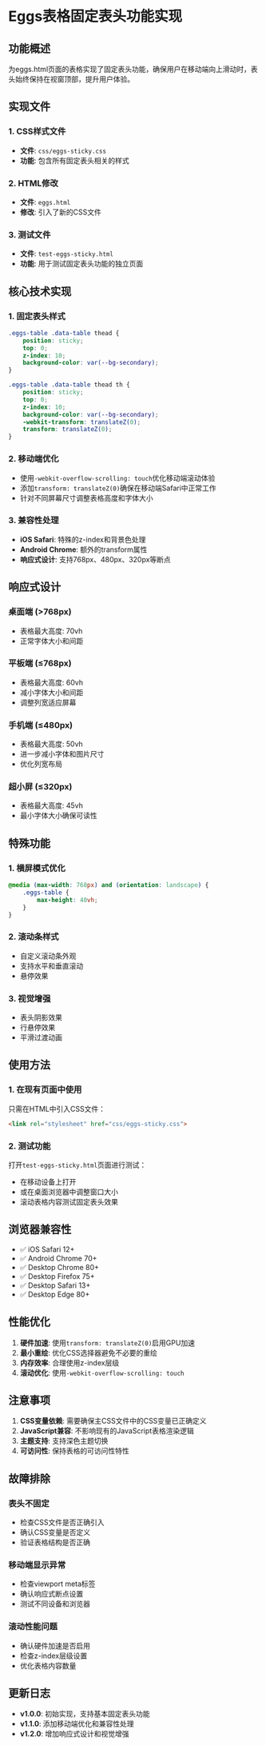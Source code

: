 # Eggs表格固定表头功能实现

## 功能概述

为eggs.html页面的表格实现了固定表头功能，确保用户在移动端向上滑动时，表头始终保持在视窗顶部，提升用户体验。

## 实现文件

### 1. CSS样式文件
- **文件**: `css/eggs-sticky.css`
- **功能**: 包含所有固定表头相关的样式

### 2. HTML修改
- **文件**: `eggs.html`
- **修改**: 引入了新的CSS文件

### 3. 测试文件
- **文件**: `test-eggs-sticky.html`
- **功能**: 用于测试固定表头功能的独立页面

## 核心技术实现

### 1. 固定表头样式
```css
.eggs-table .data-table thead {
    position: sticky;
    top: 0;
    z-index: 10;
    background-color: var(--bg-secondary);
}

.eggs-table .data-table thead th {
    position: sticky;
    top: 0;
    z-index: 10;
    background-color: var(--bg-secondary);
    -webkit-transform: translateZ(0);
    transform: translateZ(0);
}
```

### 2. 移动端优化
- 使用`-webkit-overflow-scrolling: touch`优化移动端滚动体验
- 添加`transform: translateZ(0)`确保在移动端Safari中正常工作
- 针对不同屏幕尺寸调整表格高度和字体大小

### 3. 兼容性处理
- **iOS Safari**: 特殊的z-index和背景色处理
- **Android Chrome**: 额外的transform属性
- **响应式设计**: 支持768px、480px、320px等断点

## 响应式设计

### 桌面端 (>768px)
- 表格最大高度: 70vh
- 正常字体大小和间距

### 平板端 (≤768px)
- 表格最大高度: 60vh
- 减小字体大小和间距
- 调整列宽适应屏幕

### 手机端 (≤480px)
- 表格最大高度: 50vh
- 进一步减小字体和图片尺寸
- 优化列宽布局

### 超小屏 (≤320px)
- 表格最大高度: 45vh
- 最小字体大小确保可读性

## 特殊功能

### 1. 横屏模式优化
```css
@media (max-width: 768px) and (orientation: landscape) {
    .eggs-table {
        max-height: 40vh;
    }
}
```

### 2. 滚动条样式
- 自定义滚动条外观
- 支持水平和垂直滚动
- 悬停效果

### 3. 视觉增强
- 表头阴影效果
- 行悬停效果
- 平滑过渡动画

## 使用方法

### 1. 在现有页面中使用
只需在HTML中引入CSS文件：
```html
<link rel="stylesheet" href="css/eggs-sticky.css">
```

### 2. 测试功能
打开`test-eggs-sticky.html`页面进行测试：
- 在移动设备上打开
- 或在桌面浏览器中调整窗口大小
- 滚动表格内容测试固定表头效果

## 浏览器兼容性

- ✅ iOS Safari 12+
- ✅ Android Chrome 70+
- ✅ Desktop Chrome 80+
- ✅ Desktop Firefox 75+
- ✅ Desktop Safari 13+
- ✅ Desktop Edge 80+

## 性能优化

1. **硬件加速**: 使用`transform: translateZ(0)`启用GPU加速
2. **最小重绘**: 优化CSS选择器避免不必要的重绘
3. **内存效率**: 合理使用z-index层级
4. **滚动优化**: 使用`-webkit-overflow-scrolling: touch`

## 注意事项

1. **CSS变量依赖**: 需要确保主CSS文件中的CSS变量已正确定义
2. **JavaScript兼容**: 不影响现有的JavaScript表格渲染逻辑
3. **主题支持**: 支持深色主题切换
4. **可访问性**: 保持表格的可访问性特性

## 故障排除

### 表头不固定
- 检查CSS文件是否正确引入
- 确认CSS变量是否定义
- 验证表格结构是否正确

### 移动端显示异常
- 检查viewport meta标签
- 确认响应式断点设置
- 测试不同设备和浏览器

### 滚动性能问题
- 确认硬件加速是否启用
- 检查z-index层级设置
- 优化表格内容数量

## 更新日志

- **v1.0.0**: 初始实现，支持基本固定表头功能
- **v1.1.0**: 添加移动端优化和兼容性处理
- **v1.2.0**: 增加响应式设计和视觉增强